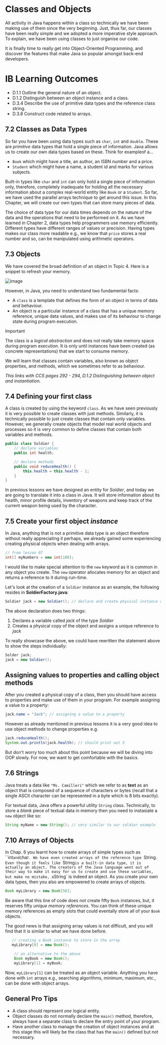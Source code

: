 # Classes and Objects

All activity in Java happens within a class so technically we have been making use of them since the very beginning. Just, thus far, our classes have been really simple and we adopted a more imperative style approach. To explain, we have been using classes to just organise our code.

It is finally time to really get into Object-Oriented Programming, and discover the features that make Java so popular amongst back-end developers. 

# IB Learning Outcomes

- D.1.1 Outline the general nature of an object.
- D.1.2 Distinguish between an object instance and a class.
- D.3.4 Describe the use of primitive data types and the reference class string.
- D.3.8 Construct code related to arrays.
  
## 7.2 Classes as Data Types

So far you have been using data types such as `char`, `int` and `double`. These are *primitive* data types that hold a single piece of information. Java allows us to create our own data types based on these. Think for exampleof a... 

- `Book` which might have a title, an author, an ISBN number and a price.
- `Student` which might have a name, a student id and marks for various subjects.

Built-in types like `char` and `int` can only hold a single piece of information only, therefore, completely inadequate for holding all the necessary information
about a complex real-world entity like `Book` or a `Student`. So far, we have used the parallel arrays technique to get around this issue. In this Chapter, we will create our own types that can store many pieces of data.

The choice of data type for our data times depends on the nature of the data and the operations that need to be performed on it. As we have learned in Chapter 2, data types help programmers use memory efficiently. Different types have different ranges of values or precision. Having types makes our class more readable e.g., we know that `price` stores a real number and so, can be manipulated using arithmetic operators.

## 7.3 Objects

We have covered the broad definition of an object in Topic 4. Here is a snippet to refresh your memory.

![image](https://github.com/stedwardscollegemt/ib-cs-java-codeventure-2025/assets/14978900/ba575655-8119-435d-bd95-783b9d6b5cf2)

However, in Java, you need to understand two fundamental facts:

- A `class` is a template that defines the form of an object in terms of data and behaviour.
- An object is a particular instance of a class that has a unique memory reference, unique data values, and makes use of its behaviour to change state during program execution.

>[!IMPORTANT]
>The class is a *logical abstraction* and does not really take memory space during program execution. It is only until instances have been created (as concrete representations) that we start to consume memory. 

We will learn that classes contain variables, also known as object properties, and methods, which we sometimes refer to as behaviour. 

*This links with CCS pages 292 - 294, D.1.2 Distinguishing between object and instantiation.*

## 7.4 Defining your first class

A class is created by using the keyword `class`. As we have seen previously it is very possible to create classes with just methods. Similarly, it is technically possible to just create classes that contain only variables. However, we generally create objects that model real world objects and processes so it is very common to define classes that contain both variables and methods.

```java
public class Soldier {
    // declare variables
    public int health;

    // declare methods
    public void reduceHealth() {
        this.health = this.health - 1;
    }
}
```

In previous lessons we have designed an entity for *Soldier*, and today we are going to translate it into a class in Java. It will store information about its health, minor profile details, inventory of weapons and keep track of the current weapon being used by the character.

## 7.5 Create your first object *instance*

In Java, anything that is not a primitive data type is an object therefore without really appreciating it perhaps, we already gained some experiencing creating physical objects when dealing with arrays.

```java
// from lesson 07
int[] myNumbers = new int[100];
```

I would like to make special attention to the `new` keyword as it is common in any object you create. The `new` operator allocates memory for an object and returns a reference to it during run-time.

Let's look at the creation of a `Soldier` instance as an example, the following resides in <b>SoldierFactory.java</b>:

```java
Soldier jack = new Soldier(); // declare and create physical instance of Soldier
```

The above declaration does two things:
1. Declares a variable called *jack* of the type *Soldier*
2. Creates a physical copy of the object and assigns a unique reference to *jack*

To really showcase the above, we could have rewritten the statement above to show the steps individually:

```java
Solder jack;
jack = new Soldier();
```
## Assigning values to properties and calling object methods

After you created a physical copy of a class, then you should have access to properties and make use of them in your program. For example assigning a value to a property:

```java
jack.name = "Jack"; // assigning a value to a property
```

However as already mentioned in previous lessons it is a very good idea to use object methods to change properties e.g.

```java
jack.reduceHealth();
System.out.println(jack.health); // should print out 3
```

But don't worry too much about this point because we will be diving into OOP slowly. For now, we want to get comfortable with the basics.

## 7.6 Strings

Java treats a data like `"Ms. Camilleri"` which we refer to as <b>text</b> as an object that is composed of a sequence of characters or bytes (recall that a single ASCII character can be represented in a byte which is 8 bits exactly). 

For textual data, Java offers a powerful utility `String` class. Technically, to store a *blank* piece of textual data in memory then you need to instasiate a `new` object like so:

```java
String myName = new String(); // very similar to our soldier example
```

## 7.10 Arrays of Objects

In Chap. 6 you learnt how to create arrays of simple types such as ``int` and `char`. We have even created arrays of the reference type `String`. Even though it feels like `String` is a built-in data type, it is actually an object. The creators of the Java language went out of their way to make it easy for us to create and use these variables, but make no mistake, a `String` is indeed an object. As you create your own data types, then you also are empowered to create arrays of objects. 

```java
Book myLibrary = new Book[50];
```

Be aware that this line of code does not create fifty `Book` instances, but, it reserves fifty *unique memory references*. You can think of these unique memory references as empty slots that could eventally store all of your `Book` objects. 

The good news is that assigning array values is not difficult, and you will find that it is similar to what we have done before.

```java
   // creating a Book instance to store in the array	
   myLibrary[0] = new Book();

	// an alternative to the above
	Book myBook = new Book();
	myLibrary[1] = myBook;
```

Now, `myLibrary[1]` can be treated as an object variable. Anything you have done with `int` arrays e.g., searching algorithms, minimum, maximum, etc., can be done with object arrays. 

## General Pro Tips

- A class should represent *one* logical entity.
- Object classes do not normally declare the `main()` method, therefore, always have a separate class to declare the entry point of your program.
- Have another class to manage the creation of object instances and at this stage this will likely be the class that has the `main()` defined but not necessary.
